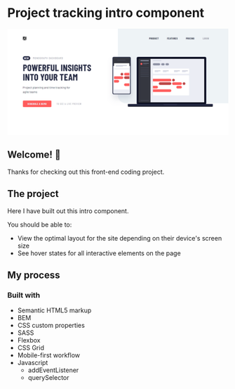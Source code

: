 # Project tracking intro component

![Design preview for the Project tracking intro component coding challenge](./design/desktop-design.png)

## Welcome! 👋

Thanks for checking out this front-end coding project.

## The project

Here I have built out this intro component.

You should be able to:

- View the optimal layout for the site depending on their device's screen size
- See hover states for all interactive elements on the page


## My process

### Built with

- Semantic HTML5 markup
- BEM
- CSS custom properties
- SASS
- Flexbox
- CSS Grid
- Mobile-first workflow
- Javascript
  - addEventListener
  - querySelector
